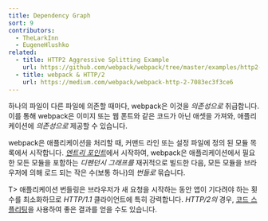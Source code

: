 ```yaml
---
title: Dependency Graph
sort: 9
contributors:
  - TheLarkInn
  - EugeneHlushko
related:
  - title: HTTP2 Aggressive Splitting Example
    url: https://github.com/webpack/webpack/tree/master/examples/http2-aggressive-splitting
  - title: webpack & HTTP/2
    url: https://medium.com/webpack/webpack-http-2-7083ec3f3ce6
---
```


하나의 파일이 다른 파일에 의존할 때마다, webpack은 이것을 _의존성으로_ 취급합니다. 이를 통해 webpack은 이미지 또는 웹 폰트와 같은 코드가 아닌 애셋을 가져와, 애플리케이션에 _의존성으로_ 제공할 수 있습니다.

webpack은 애플리케이션을 처리할 때, 커맨드 라인 또는 설정 파일에 정의 된 모듈 목록에서 시작합니다.
[_엔트리 포인트_](/concepts/entry-points/)에서 시작하여, webpack은 애플리케이션에서 필요한 모든 모듈을 포함하는 _디펜던시 그래프를_ 재귀적으로 빌드한 다음, 모든 모듈을 브라우저에 의해 로드 되는 작은 수(보통 하나)의 _번들로_ 묶습니다.

T> 애플리케이션 번들링은 브라우저가 새 요청을 시작하는 동안 앱이 기다려야 하는 횟수를 최소화하므로 _HTTP/1.1_ 클라이언트에 특히 강력합니다. _HTTP/2의_ 경우, [코드 스플리팅](/guides/code-splitting/)을 사용하여 좋은 결과를 얻을 수도 있습니다.
